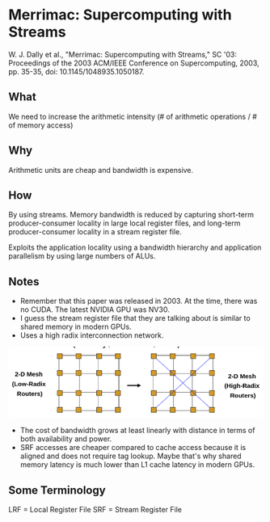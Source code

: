 # Merrimac: Supercomputing with Streams

W. J. Dally et al., "Merrimac: Supercomputing with Streams," SC '03: Proceedings of the 2003 ACM/IEEE Conference on Supercomputing, 2003, pp. 35-35, doi: 10.1145/1048935.1050187.

## What

We need to increase the arithmetic intensity (# of arithmetic operations / # of memory access)

## Why

Arithmetic units are cheap and bandwidth is expensive. 

## How

By using streams. Memory bandwidth is reduced by capturing short-term producer-consumer locality in large local register files, and long-term producer-consumer locality in a stream register file.

Exploits the application locality using a bandwidth hierarchy and application parallelism by using large numbers of ALUs.

## Notes

* Remember that this paper was released in 2003. At the time, there was no CUDA. The latest NVIDIA GPU was NV30. 
* I guess the stream register file that they are talking about is similar to shared memory in modern GPUs.
* Uses a high radix interconnection network.

![High Radix Interconnection Network](figures/high_radix.png)

* The cost of bandwidth grows at least linearly with distance in terms of both availability and power.
* SRF accesses are cheaper compared to cache access because it is aligned and  does not require tag lookup. Maybe that's why shared memory latency is much lower than L1 cache latency in modern GPUs. 

## Some Terminology

LRF = Local Register File
SRF = Stream Register File